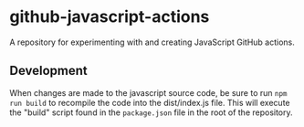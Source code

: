 # github-javascript-actions

A repository for experimenting with and creating JavaScript GitHub actions.

## Development

When changes are made to the javascript source code, be sure to run `npm run build` to recompile the code into the dist/index.js file. This will execute the "build" script found in the `package.json` file in the root of the repository.
